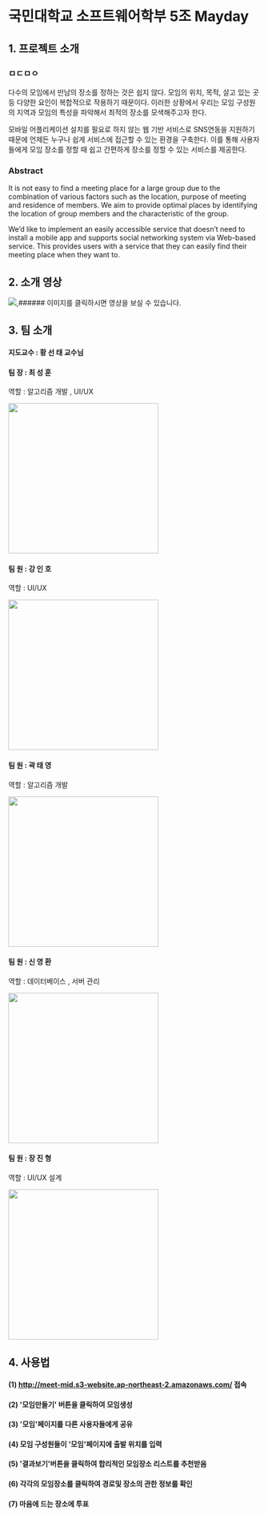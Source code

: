 # 국민대학교 소프트웨어학부 5조 Mayday

## 1. 프로젝트 소개

### ㅁㄷㅁㅇ

다수의 모임에서 만남의 장소를 정하는 것은 쉽지 않다. 모임의 위치, 목적, 살고 있는 곳 등 다양한 요인이 복합적으로 작용하기 때문이다. 이러한 상황에서 우리는 모임 구성원의 지역과 모임의 특성을 파악해서 최적의 장소를 모색해주고자 한다. 

모바일 어플리케이션 설치를 필요로 하지 않는 웹 기반 서비스로 SNS연동을 지원하기 때문에 언제든 누구나 쉽게 서비스에 접근할 수 있는 환경을 구축한다. 이를 통해 사용자들에게 모임 장소를 정할 때 쉽고 간편하게 장소를 정할 수 있는 서비스를 제공한다.

### Abstract

It is not easy to find a meeting place for a large group due to the combination of various factors such as the location, purpose of meeting and residence of members. We aim to provide optimal places by identifying the location of group members and the characteristic of the group.

We’d like to implement an easily accessible service that doesn’t need to install a mobile app and supports social networking system via Web-based service. This provides users with a service that they can easily find their meeting place when they want to.

## 2. 소개 영상

<a href="https://youtu.be/qf8jD1wuh0U">
<img src="./doc/수행계획서 및 발표자료/Youtube_Link.jpg">
</a>
###### 이미지를 클릭하시면 영상을 보실 수 있습니다.

## 3. 팀 소개
#### 지도교수 : 황 선 태 교수님
#### 팀 장 : 최 성 훈
역할 : 알고리즘 개발 , UI/UX

<img src="./doc/수행계획서 및 발표자료/aboutTeam/최성훈.jpg" height="300" />

#### 팀 원 : 강 인 호
역할 : UI/UX

<img src="./doc/수행계획서 및 발표자료/aboutTeam/강인호.jpg" height="300" />

#### 팀 원 : 곽 태 영
역할 : 알고리즘 개발

<img src="./doc/수행계획서 및 발표자료/aboutTeam/곽태영.jpg" height="300" />

#### 팀 원 : 신 영 환
역할 : 데이터베이스 , 서버 관리

<img src="./doc/수행계획서 및 발표자료/aboutTeam/신영환.jpg" height="300" />

#### 팀 원 : 장 진 형
역할 : UI/UX 설계

<img src="./doc/수행계획서 및 발표자료/aboutTeam/장진형.jpg" height="300" />


## 4. 사용법
#### (1) http://meet-mid.s3-website.ap-northeast-2.amazonaws.com/ 접속
#### (2) '모임만들기' 버튼을 클릭하여 모임생성
#### (3) '모임'페이지를 다른 사용자들에게 공유
#### (4) 모임 구성원들이 '모임'페이지에 출발 위치를 입력
#### (5) '결과보기'버튼을 클릭하여 합리적인 모임장소 리스트를 추천받음
#### (6) 각각의 모임장소를 클릭하여 경로및 장소의 관한 정보를 확인
#### (7) 마음에 드는 장소에 투표
